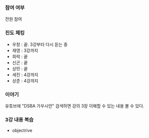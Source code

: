 ### 참여 여부
전원 참여

### 진도 체킹
* 우창 : 끝. 3강부터 다시 듣는 중
* 재영 : 3강까지
* 희락 : 끝
* 신곤 : 끝
* 상민 : 끝
* 세진 : 4강까지
* 상준 : 4강까지

### 이야기
유튜브에 "DSBA 가우시안" 검색하면 강의 3장 이해할 수 있는 내용 볼 수 있다.

### 3강 내용 복습
- objectrive




